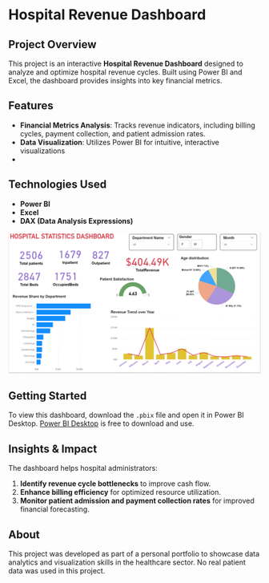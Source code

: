 # Hospital Revenue Dashboard

## Project Overview
This project is an interactive **Hospital Revenue Dashboard** designed to analyze and optimize hospital revenue cycles. Built using Power BI and Excel, the dashboard provides insights into key financial metrics.

## Features
- **Financial Metrics Analysis**: Tracks revenue indicators, including billing cycles, payment collection, and patient admission rates.
- **Data Visualization**: Utilizes Power BI for intuitive, interactive visualizations
- 
## Technologies Used
- **Power BI**
- **Excel**
- **DAX (Data Analysis Expressions)**

<img src="Dashboard Image.png" >

## Getting Started
To view this dashboard, download the `.pbix` file and open it in Power BI Desktop. [Power BI Desktop](https://powerbi.microsoft.com/desktop/) is free to download and use.

## Insights & Impact
The dashboard helps hospital administrators:
1. **Identify revenue cycle bottlenecks** to improve cash flow.
2. **Enhance billing efficiency** for optimized resource utilization.
3. **Monitor patient admission and payment collection rates** for improved financial forecasting.

## About
This project was developed as part of a personal portfolio to showcase data analytics and visualization skills in the healthcare sector. No real patient data was used in this project.

